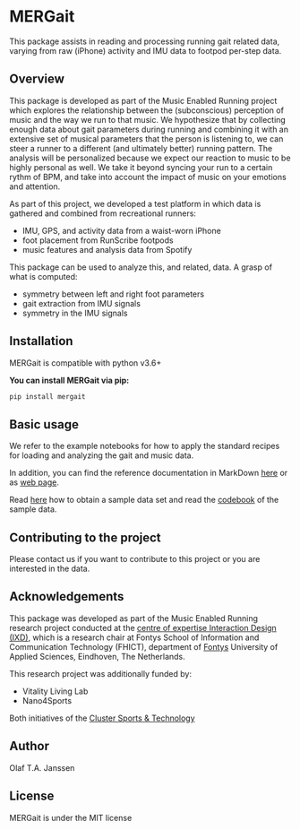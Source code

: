# MERGait
This package assists in reading and processing running gait related data, varying from raw (iPhone) activity and IMU data to footpod per-step data.

## Overview
This package is developed as part of the Music Enabled Running project which explores the relationship between the (subconscious) perception of music
and the way we run to that music. We hypothesize that by collecting enough data about gait parameters during running and combining it with an extensive set of musical parameters that the person is listening to, we can steer a runner to a different (and ultimately better) running pattern. The analysis will be personalized because we expect our reaction to music to be highly personal as well. We take it beyond syncing your run to a certain rythm of BPM, and take into account the impact of music on your emotions and attention.

As part of this project, we developed a test platform in which data is gathered and combined from recreational runners:
* IMU, GPS, and activity data from a waist-worn iPhone
* foot placement from RunScribe footpods
* music features and analysis data from Spotify

This package can be used to analyze this, and related, data. A grasp of what is computed:
* symmetry between left and right foot parameters
* gait extraction from IMU signals
* symmetry in the IMU signals

## Installation
MERGait is compatible with python v3.6+

**You can install MERGait via pip:**
```sh
pip install mergait
```

## Basic usage
We refer to the example notebooks for how to apply the standard recipes for loading and analyzing the gait and music data.

In addition, you can find the reference documentation in MarkDown [here](https://github.com/olafjanssen/mergait/tree/main/docs/md/mergait) or as [web page](https://olafjanssen.github.io/mergait).

Read [here](https://github.com/olafjanssen/mergait/blob/main/data/README.md) how to obtain a sample data set and read the [codebook](https://github.com/olafjanssen/mergait/blob/main/data/codebook.md) of the sample data.

## Contributing to the project
Please contact us if you want to contribute to this project or you are interested in the data.

## Acknowledgements
This package was developed as part of the Music Enabled Running research project conducted at the [centre of expertise Interaction Design (IXD)](https://www.ixdfontysict.nl/), which is a research chair at Fontys School of Information and Communication Technology (FHICT), department of [Fontys](https://fontys.nl/) University of Applied Sciences, Eindhoven, The Netherlands.

This research project was additionally funded by:

* Vitality Living Lab
* Nano4Sports

Both initiatives of the [Cluster Sports & Technology](https://sportsandtechnology.com/)

## Author
Olaf T.A. Janssen

## License
MERGait is under the MIT license
